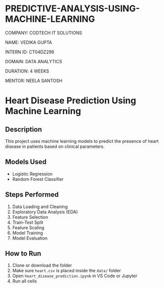 # PREDICTIVE-ANALYSIS-USING-MACHINE-LEARNING

COMPANY: CODTECH IT SOLUTIONS

NAME: VEDIKA GUPTA

INTERN ID: CT04DZ296

DOMAIN: DATA ANALYTICS

DURATION: 4 WEEKS

MENTOR: NEELA SANTOSH
# Heart Disease Prediction Using Machine Learning

## Description
This project uses machine learning models to predict the presence of heart disease in patients based on clinical parameters.

## Models Used
- Logistic Regression
- Random Forest Classifier

## Steps Performed
1. Data Loading and Cleaning
2. Exploratory Data Analysis (EDA)
3. Feature Selection
4. Train-Test Split
5. Feature Scaling
6. Model Training
7. Model Evaluation

## How to Run
1. Clone or download the folder
2. Make sure `heart.csv` is placed inside the `data/` folder
3. Open `heart_disease_prediction.ipynb` in VS Code or Jupyter
4. Run all cells
